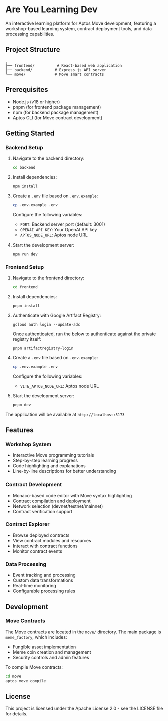 # Are You Learning Dev

An interactive learning platform for Aptos Move development, featuring a workshop-based learning system, contract deployment tools, and data processing capabilities.

## Project Structure

```
.
├── frontend/          # React-based web application
├── backend/          # Express.js API server
└── move/             # Move smart contracts
```

## Prerequisites

- Node.js (v18 or higher)
- pnpm (for frontend package management)
- npm (for backend package management)
- Aptos CLI (for Move contract development)

## Getting Started

### Backend Setup

1. Navigate to the backend directory:
   ```bash
   cd backend
   ```

2. Install dependencies:
   ```bash
   npm install
   ```

3. Create a `.env` file based on `.env.example`:
   ```bash
   cp .env.example .env
   ```
   Configure the following variables:
   - `PORT`: Backend server port (default: 3001)
   - `OPENAI_API_KEY`: Your OpenAI API key
   - `APTOS_NODE_URL`: Aptos node URL

4. Start the development server:
   ```bash
   npm run dev
   ```

### Frontend Setup

1. Navigate to the frontend directory:
   ```bash
   cd frontend
   ```

2. Install dependencies:
   ```bash
   pnpm install
   ```

3. Authenticate with Google Artifact Registry:
    ```shell
    gcloud auth login --update-adc
    ```

    Once authenticated, run the below to authenticate against the private registry itself:
    ```shell
    pnpm artifactregistry-login
    ```

4. Create a `.env` file based on `.env.example`:
   ```bash
   cp .env.example .env
   ```
   Configure the following variables:
   - `VITE_APTOS_NODE_URL`: Aptos node URL

5. Start the development server:
   ```bash
   pnpm dev
   ```

The application will be available at `http://localhost:5173`

## Features

### Workshop System
- Interactive Move programming tutorials
- Step-by-step learning progress
- Code highlighting and explanations
- Line-by-line descriptions for better understanding

### Contract Development
- Monaco-based code editor with Move syntax highlighting
- Contract compilation and deployment
- Network selection (devnet/testnet/mainnet)
- Contract verification support

### Contract Explorer
- Browse deployed contracts
- View contract modules and resources
- Interact with contract functions
- Monitor contract events

### Data Processing
- Event tracking and processing
- Custom data transformations
- Real-time monitoring
- Configurable processing rules

## Development

### Move Contracts

The Move contracts are located in the `move/` directory. The main package is `meme_factory`, which includes:
- Fungible asset implementation
- Meme coin creation and management
- Security controls and admin features

To compile Move contracts:
```bash
cd move
aptos move compile
```

## License

This project is licensed under the Apache License 2.0 - see the LICENSE file for details.
